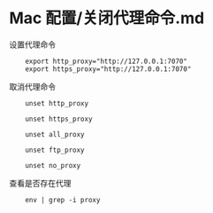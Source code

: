 # Mac 配置/关闭代理命令.md

设置代理命令

        export http_proxy="http://127.0.0.1:7070"
        export https_proxy="http://127.0.0.1:7070"

取消代理命令

        unset http_proxy

        unset https_proxy

        unset all_proxy

        unset ftp_proxy

        unset no_proxy

查看是否存在代理

        env | grep -i proxy
